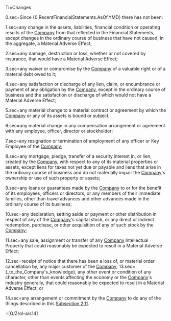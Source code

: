 Ti=Changes

0.sec=Since {0.RecentFinancialStatements.AsOf.YMD} there has not been:

1.sec=any change in the assets, liabilities, financial condition or operating results of the <a href='#Def.Company.sec' class='definedterm'>Company</a> from that reflected in the Financial Statements, except changes in the ordinary course of business that have not caused, in the aggregate, a Material Adverse Effect;

2.sec=any damage, destruction or loss, whether or not covered by insurance, that would have a Material Adverse Effect;

3.sec=any waiver or compromise by the <a href='#Def.Company.sec' class='definedterm'>Company</a> of a valuable right or of a material debt owed to it;

4.sec=any satisfaction or discharge of any lien, claim, or encumbrance or payment of any obligation by the <a href='#Def.Company.sec' class='definedterm'>Company</a>, except in the ordinary course of business and the satisfaction or discharge of which would not have a Material Adverse Effect;

5.sec=any material change to a material contract or agreement by which the <a href='#Def.Company.sec' class='definedterm'>Company</a> or any of its assets is bound or subject;

6.sec=any material change in any compensation arrangement or agreement with any employee, officer, director or stockholder;

7.sec=any resignation or termination of employment of any officer or Key Employee of the <a href='#Def.Company.sec' class='definedterm'>Company</a>;

8.sec=any mortgage, pledge, transfer of a security interest in, or lien, created by the <a href='#Def.Company.sec' class='definedterm'>Company</a>, with respect to any of its material properties or assets, except liens for taxes not yet due or payable and liens that arise in the ordinary course of business and do not materially impair the <a href='#Def.Company.sec' class='definedterm'>Company</a>'s ownership or use of such property or assets;

9.sec=any loans or guarantees made by the <a href='#Def.Company.sec' class='definedterm'>Company</a> to or for the benefit of its employees, officers or directors, or any members of their immediate families, other than travel advances and other advances made in the ordinary course of its business;

10.sec=any declaration, setting aside or payment or other distribution in respect of any of the <a href='#Def.Company.sec' class='definedterm'>Company</a>'s capital stock, or any direct or indirect redemption, purchase, or other acquisition of any of such stock by the <a href='#Def.Company.sec' class='definedterm'>Company</a>;

11.sec=any sale, assignment or transfer of any <a href='#Def.Company.sec' class='definedterm'>Company</a> Intellectual Property that could reasonably be expected to result in a Material Adverse Effect;

12.sec=receipt of notice that there has been a loss of, or material order cancellation by, any major customer of the <a href='#Def.Company.sec' class='definedterm'>Company</a>;
13.sec={_to_the_Company's_knowledge}, any other event or condition of any character, other than events affecting the economy or the <a href='#Def.Company.sec' class='definedterm'>Company</a>'s industry generally, that could reasonably be expected to result in a Material Adverse Effect; or

14.sec=any arrangement or commitment by the <a href='#Def.Company.sec' class='definedterm'>Company</a> to do any of the things described in this <u>Subsection </u><u>2.11</u>.

=[G/Z/ol-a/s14]
